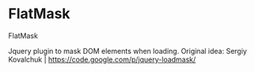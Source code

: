 # FlatMask
FlatMask

Jquery plugin to mask DOM elements when loading. Original idea: Sergiy Kovalchuk | https://code.google.com/p/jquery-loadmask/
